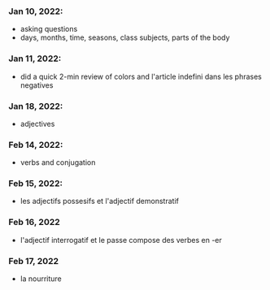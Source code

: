 ### Jan 10, 2022:
- asking questions
- days, months, time, seasons, class subjects, parts of the body

### Jan 11, 2022:
- did a quick 2-min review of colors and l'article indefini dans les phrases negatives

### Jan 18, 2022:
- adjectives

### Feb 14, 2022:
- verbs and conjugation

### Feb 15, 2022:
- les adjectifs possesifs et l'adjectif demonstratif

### Feb 16, 2022
- l'adjectif interrogatif et le passe compose des verbes en -er

### Feb 17, 2022
- la nourriture
